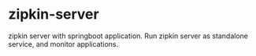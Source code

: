 # zipkin-server

zipkin server with springboot application. 
Run zipkin server as standalone service, and monitor applications.
